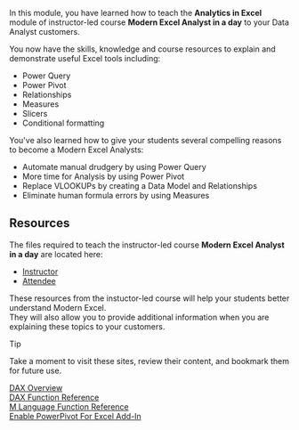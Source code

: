 In this module, you have learned how to teach the **Analytics in Excel** module of instructor-led course **Modern Excel Analyst in a day** to your Data Analyst customers. 

You now have the skills, knowledge and course resources to explain and demonstrate useful Excel tools including:
- Power Query
- Power Pivot
- Relationships
- Measures
- Slicers
- Conditional formatting

You've also learned how to give your students several compelling reasons to become a Modern Excel Analysts: 
- Automate manual drudgery by using Power Query
- More time for Analysis by using Power Pivot
- Replace VLOOKUPs by creating a Data Model and Relationships
- Eliminate human formula errors by using Measures

## Resources
The files required to teach the instructor-led course **Modern Excel Analyst in a day** are located here:  
- [Instructor](https://assetsprod.microsoft.com/mpn/maiad-instructor.zip)
- [Attendee](https://assetsprod.microsoft.com/mpn/maiad-attendee.zip)


These resources from the instuctor-led course will help your students better understand Modern Excel.  
They will also allow you to provide additional information when you are explaining these topics to your customers. 

> [!TIP]
> Take a moment to visit these sites, review their content, and bookmark them for future use.

[DAX Overview](https://docs.microsoft.com/dax/)  
[DAX Function Reference](https://docs.microsoft.com/dax/dax-function-reference)  
[M Language Function Reference](https://docs.microsoft.com/powerquery-m/power-query-m-function-reference)  
[Enable PowerPivot For Excel Add-In](https://support.office.com/article/start-the-power-pivot-add-in-for-excel-a891a66d-36e3-43fc-81e8-fc4798f39ea8)

